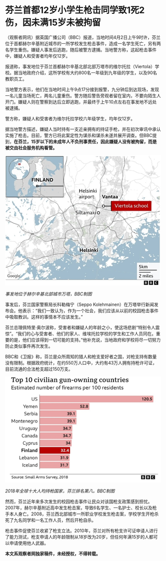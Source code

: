 # 芬兰首都12岁小学生枪击同学致1死2伤，因未满15岁未被拘留

（观察者网讯）据英国广播公司（BBC）报道，当地时间4月2日上午9时许，芬兰位于首都赫尔辛基附近城市的一所学校发生枪击事件，造成一名学生死亡，另有两名学生重伤。嫌疑人事发后逃跑，随后被警方逮捕。当地警方称，这起枪击事件中，嫌疑人和受害者均年仅12岁。

报道称，事发地位于芬兰首都赫尔辛基北部北部万塔市的维尔托拉（Viertola）学校。据当地政府介绍，这所学校有大约800名一年级到九年级的学生，以及90名教职员工。

当地警方表示，他们在当地时间上午9点17分接到报警，九分钟后到达现场，发现一名儿童当场死亡，两名儿童重伤。警方随后警告旁观者留在室内，不要向陌生人开门。嫌疑人则在警察到达后立即逃跑，并最终于上午10点左右在事发地不远处被逮捕。

警方称，嫌疑人和受害者为维尔托拉学校六年级学生，均年仅12岁。

据当地警方描述，嫌疑人当时持有一支近亲拥有的持证手枪，并在初次审讯中承认实施了枪击。目前，警方已将此案定性为谋杀和谋杀未遂并展开调查。但BBC提到，**在芬兰，15岁以下的未成年人不负刑事责任，因此嫌疑人没有被拘留，而是被交由社会服务机构看管。**

![41931ba2d5d7e72789a53b5c76b020ec.jpg](https://raw.githubusercontent.com/qqhsx/qqnews_image/main/2024/04/02/芬兰首都12岁小学生枪击同学致1死2伤，因未满15岁未被拘留/41931ba2d5d7e72789a53b5c76b020ec.jpg)

_事发地位于赫尔辛基北部城市万塔，BBC制图_

事发后，芬兰国家警察局长科勒梅宁（Seppo
Kolehmainen）在万塔举行新闻发布会。他表示：“我们一致认为，作为一个社会，我们应该从以前的校园枪击事件中吸取教训。这样的事情本不应该发生。”

芬兰总理佩特里·奥尔波称，受害者和嫌疑人的年龄之小，使这场悲剧“特别令人震惊”。“我们的心与受害者、他们的家人、维埃托拉学校的学生和工作人员同在。重要的是，他们应该得到一切可能的支持。”他补充说，当地政府和学校将尽一切努力防止类似事件再次发生。

BBC和《卫报》称，芬兰是众所周知的猎人和枪支爱好者之国，对枪支持有数量没有限制。根据政府统计，在约550万人口中，大约有43万人拥有持枪许可证，目前流通的合法枪支超过150万支。

![e262d4907499ec4ff88150eb6e7432e8.jpg](https://raw.githubusercontent.com/qqhsx/qqnews_image/main/2024/04/02/芬兰首都12岁小学生枪击同学致1死2伤，因未满15岁未被拘留/e262d4907499ec4ff88150eb6e7432e8.jpg)

 _2018年全球十大人均持枪国家，芬兰排名第八。BBC制图_

然而，芬兰近年来多次发生的校园枪击事件让民众对该国枪支政策感到担忧。2007年，赫尔辛基附近高中发生枪击案，导致6名学生、一名护士、校长以及枪手本人身亡。2008，芬兰西北部城市一所职业学校发生枪击案，学校学生开枪杀死了九名同学和一名工作人员，然后开枪自杀。

枪击事件促使芬兰收紧了枪支立法。2010年，芬兰对所有枪支许可证申请人进行了能力测试，枪支申请人的年龄限制从18岁改为20岁，但任何年满15岁的人都可以申请使用他人武器。

**本文系观察者网独家稿件，未经授权，不得转载。**

